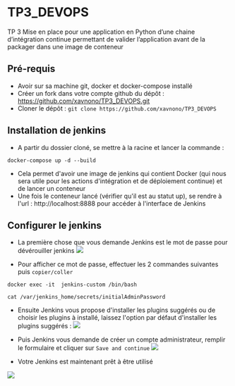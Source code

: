 # TP3_DEVOPS
TP 3 Mise en place pour une application en Python d’une chaine d’intégration continue  permettant de valider l’application  avant de la packager dans une  image de conteneur

## Pré-requis

* Avoir sur sa machine git, docker et docker-compose installé
* Créer un fork dans votre compte github du dépôt : https://github.com/xavnono/TP3_DEVOPS.git 
* Cloner le dépôt : `git clone https://github.com/xavnono/TP3_DEVOPS` 

## Installation de jenkins

* A partir du dossier cloné, se mettre à la racine et lancer la commande :
```
docker-compose up -d --build
```
* Cela permet d'avoir une image de jenkins qui contient Docker (qui nous sera utile pour les actions d'intégration et de déploiement continue) et de lancer un conteneur
* Une fois le conteneur lancé (vérifier qu'il est au statut up), se rendre à l'url : http://localhost:8888 pour accéder à l'interface de Jenkins

## Configurer le jenkins

* La première chose que vous demande Jenkins est le mot de passe pour dévérouiller jenkins
![](https://paper-attachments.dropbox.com/s_33CE5684927EB1F665F2EEF2A8A615DFA881F46F04918B588BABDF4D08ACF025_1645484899181_jenkins-getting-started.png)

* Pour afficher ce mot de passe, effectuer les 2 commandes suivantes puis `copier/coller`
```
docker exec -it  jenkins-custom /bin/bash
```
```
cat /var/jenkins_home/secrets/initialAdminPassword
```

* Ensuite Jenkins vous propose d'installer les plugins suggérés ou de choisir les plugins à installé, laissez l'option par défaut d'installer les plugins suggérés :
![](https://paper-attachments.dropbox.com/s_33CE5684927EB1F665F2EEF2A8A615DFA881F46F04918B588BABDF4D08ACF025_1645661908679_plugins-installation.png)

* Puis Jenkins vous demande de créer un compte administrateur, remplir le formulaire et cliquer sur  `Save and continue`
![](https://paper-attachments.dropbox.com/s_33CE5684927EB1F665F2EEF2A8A615DFA881F46F04918B588BABDF4D08ACF025_1645717974971_Screenshot+from+2022-02-24+16-52-36.png)
* Votre Jenkins est maintenant prêt à être utilisé

![](https://drive.google.com/uc?id=169QMaZ45XptFC9ddSqQQ-734HPn0YBdB)
